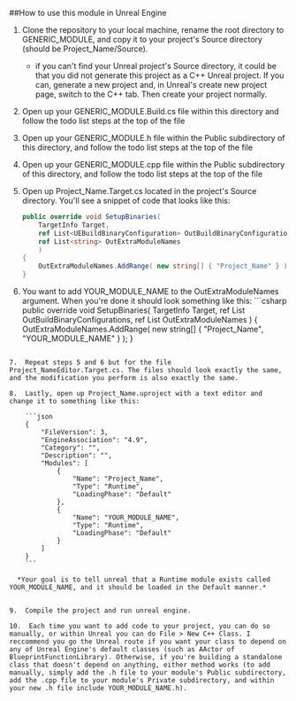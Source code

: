 ##How to use this module in Unreal Engine 

1.  Clone the repository to your local machine, rename the root directory to GENERIC_MODULE, and copy it to your project's Source directory (should be Project_Name/Source).
	- if you can't find your Unreal project's Source directory, it could be that you did not generate this project as a C++ Unreal project. If you can, generate a new project and, in Unreal's create new project page, switch to the C++ tab. Then create your project normally. 

2.  Open up your GENERIC_MODULE.Build.cs file within this directory and follow the todo list steps at the top of the file

3.  Open up your GENERIC_MODULE.h file within the Public subdirectory of this directory, and follow the todo list steps at the top of the file

4.  Open up your GENERIC_MODULE.cpp file within the Public subdirectory of this directory, and follow the todo list steps at the top of the file

5.  Open up Project_Name.Target.cs located in the project's Source directory. You'll see a snippet of code that looks like this:
	```csharp
	public override void SetupBinaries(
		TargetInfo Target,
		ref List<UEBuildBinaryConfiguration> OutBuildBinaryConfigurations,
		ref List<string> OutExtraModuleNames
		)
	{
		OutExtraModuleNames.AddRange( new string[] { "Project_Name" } );
	}
	```
6.   You want to add YOUR_MODULE_NAME to the OutExtraModuleNames argument. When you're done it should look something like this:
	```csharp
public override void SetupBinaries(
	TargetInfo Target,
	ref List<UEBuildBinaryConfiguration> OutBuildBinaryConfigurations,
	ref List<string> OutExtraModuleNames
	)
{
	OutExtraModuleNames.AddRange( new string[] { "Project_Name", "YOUR_MODULE_NAME" } );
}
```

7.  Repeat steps 5 and 6 but for the file Project_NameEditor.Target.cs. The files should look exactly the same, and the modification you perform is also exactly the same. 

8.  Lastly, open up Project_Name.uproject with a text editor and change it to something like this:

	```json
	{
		"FileVersion": 3,
		"EngineAssociation": "4.9",
		"Category": "",
		"Description": "",
		"Modules": [
			{
				"Name": "Project_Name",
				"Type": "Runtime",
				"LoadingPhase": "Default"
			},
			{
				"Name": "YOUR_MODULE_NAME",
				"Type": "Runtime",
				"LoadingPhase": "Default"
			}
		]
	}
	```

  *Your goal is to tell unreal that a Runtime module exists called YOUR_MODULE_NAME, and it should be loaded in the Default manner.* 


9.  Compile the project and run unreal engine. 

10.  Each time you want to add code to your project, you can do so manually, or within Unreal you can do File > New C++ Class. I reccommend you go the Unreal route if you want your class to depend on any of Unreal Engine's default classes (such as AActor of BlueprintFunctionLibrary). Otherwise, if you're building a standalone class that doesn't depend on anything, either method works (to add manually, simply add the .h file to your module's Public subdirectory, add the .cpp file to your module's Private subdirectory, and within your new .h file include YOUR_MODULE_NAME.h).
